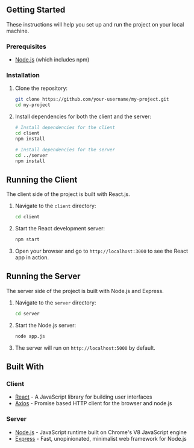 
## Getting Started

These instructions will help you set up and run the project on your local machine.

### Prerequisites

- [Node.js](https://nodejs.org/) (which includes npm)

### Installation

1. Clone the repository:

    ```bash
    git clone https://github.com/your-username/my-project.git
    cd my-project
    ```

2. Install dependencies for both the client and the server:

    ```bash
    # Install dependencies for the client
    cd client
    npm install
    
    # Install dependencies for the server
    cd ../server
    npm install
    ```

## Running the Client

The client side of the project is built with React.js.

1. Navigate to the `client` directory:

    ```bash
    cd client
    ```

2. Start the React development server:

    ```bash
    npm start
    ```

3. Open your browser and go to `http://localhost:3000` to see the React app in action.

## Running the Server

The server side of the project is built with Node.js and Express.

1. Navigate to the `server` directory:

    ```bash
    cd server
    ```

2. Start the Node.js server:

    ```bash
    node app.js
    ```

3. The server will run on `http://localhost:5000` by default.

## Built With

### Client

- [React](https://reactjs.org/) - A JavaScript library for building user interfaces
- [Axios](https://github.com/axios/axios) - Promise based HTTP client for the browser and node.js

### Server

- [Node.js](https://nodejs.org/) - JavaScript runtime built on Chrome's V8 JavaScript engine
- [Express](https://expressjs.com/) - Fast, unopinionated, minimalist web framework for Node.js

 
